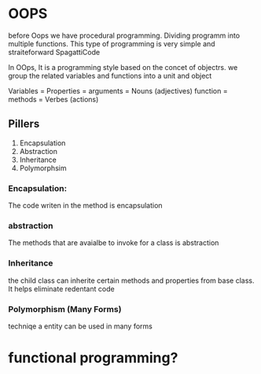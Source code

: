 # OOPS

before Oops we have procedural programming. Dividing programm into multiple functions. This type of programming is very simple and straiteforward
SpagattiCode

In OOps, 
 It is a programming style based on the concet of objectrs.
 we group the related variables and functions into a unit and object

Variables = Properties = arguments = Nouns (adjectives)
function = methods = Verbes (actions)

## Pillers
 1. Encapsulation
 2. Abstraction
 3. Inheritance
 4. Polymorphsim

### Encapsulation:
 The code writen in the method is encapsulation

### abstraction
 The methods that are avaialbe to invoke for a class is abstraction

### Inheritance
 the child class can inherite certain methods and properties from base class.
 It helps eliminate redentant code

### Polymorphism (Many Forms)
 techniqe a entity can be used in many forms


# functional programming?
